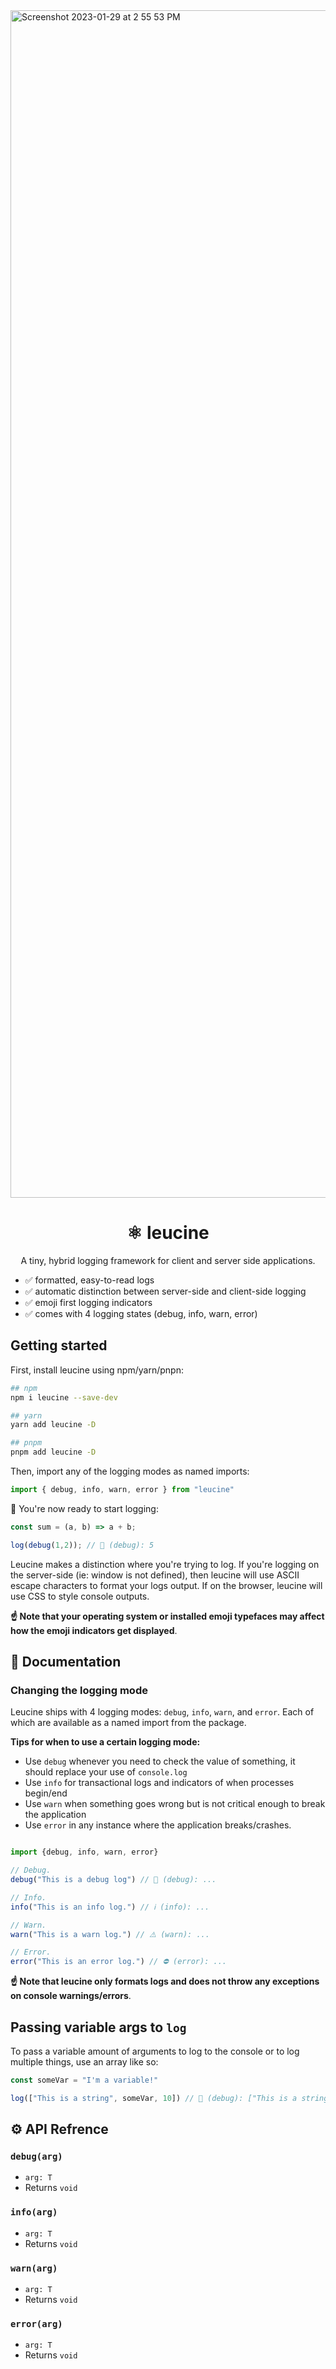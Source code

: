 <img width="1900" alt="Screenshot 2023-01-29 at 2 55 53 PM" src="https://user-images.githubusercontent.com/5169985/215355352-75a389ac-8374-4262-8dfb-dd34246a5aac.png">

<h1 align="center">⚛️ leucine</h1>
<p align="center">A tiny, hybrid logging framework for client and server side applications.</p>

- ✅ formatted, easy-to-read logs
- ✅ automatic distinction between server-side and client-side logging
- ✅ emoji first logging indicators
- ✅ comes with 4 logging states (debug, info, warn, error)

## Getting started

First, install leucine using npm/yarn/pnpn:
```bash
## npm
npm i leucine --save-dev

## yarn
yarn add leucine -D

## pnpm
pnpm add leucine -D
```

Then, import any of the logging modes as named imports:
```ts
import { debug, info, warn, error } from "leucine"
```

🎉 You're now ready to start logging:
```ts
const sum = (a, b) => a + b;

log(debug(1,2)); // 🐛 (debug): 5

```

Leucine makes a distinction where you're trying to log. If you're logging on the server-side (ie: window is not defined), then leucine will use ASCII escape characters to format your logs output. If on the browser, leucine will use CSS to style console outputs.

**☝️ Note that your operating system or installed emoji typefaces may affect how the emoji indicators get displayed**.

## 📘 Documentation

### Changing the logging mode
Leucine ships with 4 logging modes: `debug`, `info`, `warn`, and `error`. Each of which are available as a named import from the package.

**Tips for when to use a certain logging mode:**
- Use `debug` whenever you need to check the value of something, it should replace your use of `console.log`
- Use `info` for transactional logs and indicators of when processes begin/end
- Use `warn` when something goes wrong but is not critical enough to break the application
- Use `error` in any instance where the application breaks/crashes.

```ts

import {debug, info, warn, error}

// Debug.
debug("This is a debug log") // 🐛 (debug): ...

// Info.
info("This is an info log.") // ℹ️ (info): ...

// Warn.
warn("This is a warn log.") // ⚠️ (warn): ...

// Error.
error("This is an error log.") // ⛔️ (error): ...
```

**☝️ Note that leucine only formats logs and does not throw any exceptions on console warnings/errors**.

## Passing variable args to `log`
To pass a variable amount of arguments to log to the console or to log multiple things, use an array like so:

```ts
const someVar = "I'm a variable!"

log(["This is a string", someVar, 10]) // 🐛 (debug): ["This is a string", "I'm a variable", 10]
```

## ⚙️ API Refrence

### `debug(arg)`
- `arg: T`
- Returns `void`

### `info(arg)`
- `arg: T`
- Returns `void`

### `warn(arg)`
- `arg: T`
- Returns `void`

### `error(arg)`
- `arg: T`
- Returns `void`
